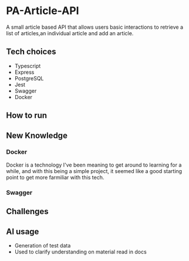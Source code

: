 # PA-Article-API
A small article based API that allows users basic interactions to retrieve a list of articles,an individual article and add an article.

## Tech choices
- Typescript
- Express
- PostgreSQL
- Jest
- Swagger
- Docker

## How to run

## New Knowledge
### Docker
Docker is a technology I've been meaning to get around to learning for a while, and with this being a simple project, it seemed like a good starting point to get more farmiliar with this tech.

### Swagger

## Challenges

## AI usage
- Generation of test data
- Used to clarify understanding on material read in docs
